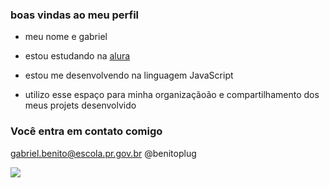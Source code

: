 ### boas vindas ao meu perfil

- meu nome e  gabriel

- estou estudando na [alura](https://www.alura.com.br)
- estou me desenvolvendo na linguagem JavaScript
- utilizo esse espaço para minha organizaçãoão e compartilhamento dos meus projets desenvolvido

### Você entra em contato comigo 
gabriel.benito@escola.pr.gov.br
@benitoplug


![](https://media.tenor.com/XdpY9mk7348AAAAC/bom-dia-valtatui.gif)
